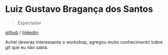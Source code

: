 # Luiz Gustavo Bragança dos Santos

> Espectador

[github](https://github.com/Luizgustavo358) / [linkedin](https://www.linkedin.com/in/luizgbraganca/)

Achei deveras interessante o workshop, agregou muito conhecimento sobre git que eu não sabia.
